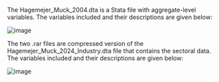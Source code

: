 The Hagemejer_Muck_2004.dta is a Stata file with aggregate-level variables. The variables included and their descriptions are given below:

![image](https://github.com/jhagemejer/Brexit_VA/assets/158281157/8a0559db-d31c-4bb0-97fe-ebb15599c87f)

The two .rar files are compressed version of the Hagemejer_Muck_2024_Industry.dta file that contains the sectoral data. The variables included and their descriptions are given below:

![image](https://github.com/jhagemejer/Brexit_VA/assets/158281157/d8e36883-6967-42b4-bdc7-21cd0788256f)


